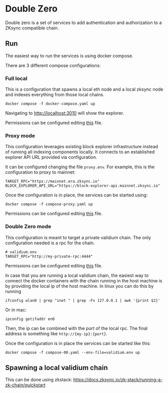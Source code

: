 # Double Zero

Double zero is a set of services to add authentication and authorization to a ZKsync
compatible chain.

## Run

The easiest way to run the services is using docker compose.

There are 3 different compose configurations:

### Full local 

This is a configuration that spawns a local
eth node and a local zksync node and indexes everything from those local chains.

``` shell
docker compose -f docker-compose.yaml up
```

Navigating to [http://localhost:3010](http://localhost:3010) will show the explorer.

Permissions can be configured editing [this](./local-permissions.yaml) file. 

 
### Proxy mode

This configuration leverages existing block explorer infrastructure instead of running all indexing components locally.
It connects to an established explorer API URL provided via configuration.

It can be configured changing the file `proxy.env`. For example, this
is the configuration to proxy to mainnet:

``` .env
TARGET_RPC="https://mainnet.era.zksync.io"
BLOCK_EXPLORER_API_URL="https://block-explorer-api.mainnet.zksync.io"
```

Once the configuration is in place, the services can be started using:

``` shell
docker compose -f compose-proxy.yaml up
```

Permissions can be configured editing [this](./proxy-permissions.yaml) file.

### Double Zero mode

This configuration is meant to target a private validium chain. The only
configuration needed is a rpc for the chain.

``` .env
# validium.env
TARGET_RPC="http://my-private-rpc:4444"
```

Permissions can be configured editing [this](./validium-permissions.yaml) file.

In case that you are running a local validium chain, the easiest way to
connect the docker containers with the chain running in the host machine
is by providing the local ip of the host machine. In linux you can do this
by running

``` shell
ifconfig wlan0 | grep "inet " | grep -Fv 127.0.0.1 | awk '{print $2}'
```

Or in mac:

``` shell
ipconfig getifaddr en0
```

Then, the ip can be combined with the port of the local rpc. The final
address is something like `http://{my-ip}:{port}`.

Once the configuration is in place the services can be started like this:

``` shell
docker compose -f compose-00.yaml --env-file=validium.env up
```


## Spawning a local validium chain

This can be done using zkstack: https://docs.zksync.io/zk-stack/running-a-zk-chain/quickstart
